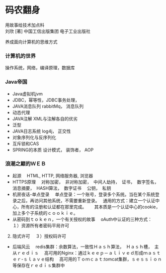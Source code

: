 # 码农翻身
用故事给技术加点料  
刘欣  [著] 
中国工信出版集团 
电子工业出版社 

养成面向计算机的思维方式 

### 计算机的世界
操作系统，网络，编译原理，数据库 

### Java帝国
* Java虚拟机jvm
* JDBC，幂等性，JDBC事务处理，
* JAVA消息队列
rabbitMq， 消息队列
* 动态代理 
* JAVA注解 
XML与注解各自的优劣 
* 泛型
* JAVA日志系统 
log4j， 正交性 
* 对象序列化与反序列化 
* 互斥锁和CAS
* SPRING的本质 
设计模式， 装饰者， AOP

### 浪潮之巅的ＷＥＢ
* 起源　
HTML, HTTP, 网络服务器, 浏览器　
* HTTPS原理　
对称加密，　非对称加密，　中间人劫持，　证书，　数字签名，　消息摘要，　HASH算法，　数字证书　
公钥，　私钥　　
* 机房夜话-单点登录　
单点登录：一个账号，登录多个系统。当在某个系统登录之后，再访问其他系统，不需要重新登录。　
通用的方式：建立一个认证中心，所有的注册和认证都在那里完成。　　
其本质是一个认证中心的cookie，加上多个子系统的ｃｏｏｋｉｅ。
* 从密码到ｔｏｋｅｎ，一个有关授权的故事　
oAuth中认证的三种方式：　
１）资源所有者密码平局许可
2) 隐式许可　
３）授权码许可
* 后端风云　
redis集群：余数算法，一致性Ｈａｓｈ算法，　Ｈａｓｈ槽，　主从ｒｅｄｉｓ　
高可用的Nginx：通过ｋｅｅｐ－ａｌｉｖｅｄ形成ｍａｓｔｅｒ-ｓｌａｖｅ结构　
高可用的Ｔｏｍｃａｔ:tomcat集群，ｓｅｓｓｉｏｎ等保存在ｒｅｄｉｓ集群中
